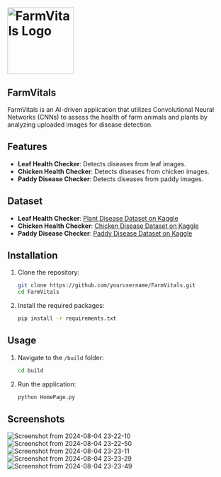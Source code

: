 # <img src="https://github.com/user-attachments/assets/652827ac-ed7f-4f6d-9ec4-3433669dd5ab" alt="FarmVitals Logo" width="150" height="150"> 

## FarmVitals
FarmVitals is an AI-driven application that utilizes Convolutional Neural Networks (CNNs) to assess the health of farm animals and plants by analyzing uploaded images for disease detection.

## Features

- **Leaf Health Checker**: Detects diseases from leaf images.
- **Chicken Health Checker**: Detects diseases from chicken images.
- **Paddy Disease Checker**: Detects diseases from paddy images.

## Dataset

- **Leaf Health Checker**: [Plant Disease Dataset on Kaggle](https://www.kaggle.com/datasets/vasanthkumar14/plant-disease)
- **Chicken Health Checker**: [Chicken Disease Dataset on Kaggle](https://www.kaggle.com/datasets/sadmansakibmahi/chicken-diseases-classification-and-treatment/data)
- **Paddy Disease Checker**: [Paddy Disease Dataset on Kaggle](https://www.kaggle.com/competitions/paddy-disease-classification/data)

## Installation

1. Clone the repository:
    ```sh
    git clone https://github.com/yourusername/FarmVitals.git
    cd FarmVitals
    ```

2. Install the required packages:
    ```sh
    pip install -r requirements.txt
    ```

## Usage

1. Navigate to the `/build` folder:
    ```sh
    cd build
    ```

2. Run the application:
    ```sh
    python HomePage.py
    ```

## Screenshots

![Screenshot from 2024-08-04 23-22-10](https://github.com/user-attachments/assets/ab82b236-1920-42dd-adca-9472ffa3b9b3)
![Screenshot from 2024-08-04 23-22-50](https://github.com/user-attachments/assets/ae48d6cf-e3d5-4b1b-a33b-bd2d89dea225)
![Screenshot from 2024-08-04 23-23-11](https://github.com/user-attachments/assets/90bc7061-0b1a-452d-8509-37eaad371554)
![Screenshot from 2024-08-04 23-23-29](https://github.com/user-attachments/assets/12dd8429-d62a-4f52-8b3c-08081534343a)
![Screenshot from 2024-08-04 23-23-49](https://github.com/user-attachments/assets/539539cb-25b4-4f28-a867-1d73f63fa713)
